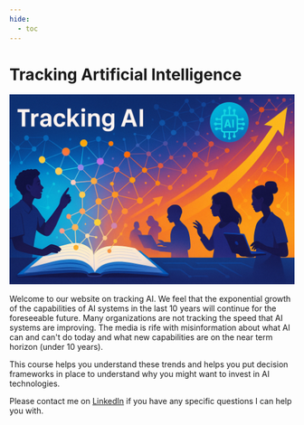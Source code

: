 ```yaml
---
hide:
  - toc
---
```


# Tracking Artificial Intelligence
![](./img/cover.png)
<!--
Please generate a cover image for our new website on Tracking AI. 

Our goal is to make people aware that the exponential growth of AI capabilities will have a HUGE impact on education and knowledge management. Concept graphs with learning dependencies are key to building these intelligent textbooks.

Here is the welcome text:

Welcome to our website on tracking AI. We feel that the exponential growth of the capabilities of AI systems in the last 10 years will continue for the foreseeable future. Many organizations are not tracking the speed that AI systems are improving. The media is rife with misinformation about what AI can and can't do today and what new capabilities are on the near term horizon (under 10 years).

This course helps you understand these trends and helps you put decision frameworks in place to understand why you might want to invest in AI technologies.


-->

Welcome to our website on tracking AI.  We feel that the exponential growth of the capabilities of AI systems in the last 10 years will continue for the foreseeable future.  Many organizations are not tracking the speed that AI systems are improving.  The media is rife with misinformation about what AI can and can't do today and what new capabilities are on the near term horizon (under 10 years).

This course helps you understand these trends and helps you put decision frameworks in place
to understand why you might want to invest in AI technologies.

Please contact me on [LinkedIn](https://www.linkedin.com/in/danmccreary/) if you have any
specific questions I can help you with.

